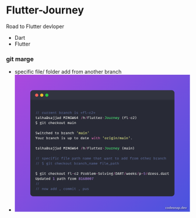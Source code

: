 # Flutter-Journey
Road to Flutter devloper 
- Dart
- Flutter

### git marge
- specific file/ folder add from another branch
-  <img src="./images/snippet.png" alt="Image Alt Text" >
